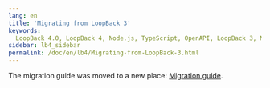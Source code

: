 ```yaml
---
lang: en
title: 'Migrating from LoopBack 3'
keywords:
  LoopBack 4.0, LoopBack 4, Node.js, TypeScript, OpenAPI, LoopBack 3, Migration
sidebar: lb4_sidebar
permalink: /doc/en/lb4/Migrating-from-LoopBack-3.html
---
```


The migration guide was moved to a new place:
[Migration guide](./migration-overview.md).

